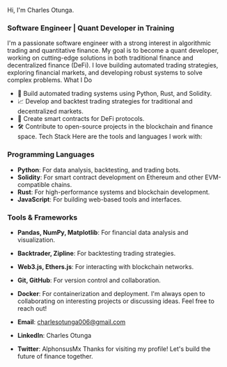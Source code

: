 Hi, I'm Charles Otunga.
### Software Engineer | Quant Developer in Training

I'm a passionate software engineer with a strong interest in algorithmic trading and quantitative finance. My goal is to become a quant developer, working on cutting-edge solutions in both traditional finance and decentralized finance (DeFi). I love building automated trading strategies, exploring financial markets, and developing robust systems to solve complex problems.
 What I Do
- 🔧 Build automated trading systems using Python, Rust, and Solidity.
- 📈 Develop and backtest trading strategies for traditional and decentralized markets.
- 🤖 Create smart contracts for DeFi protocols.
- 🛠️ Contribute to open-source projects in the blockchain and finance space.
Tech Stack
Here are the tools and languages I work with:

### Programming Languages
- **Python**: For data analysis, backtesting, and trading bots.
- **Solidity**: For smart contract development on Ethereum and other EVM-compatible chains.
- **Rust**: For high-performance systems and blockchain development.
- **JavaScript**: For building web-based tools and interfaces.

### Tools & Frameworks
- **Pandas, NumPy, Matplotlib**: For financial data analysis and visualization.
- **Backtrader, Zipline**: For backtesting trading strategies.
- **Web3.js, Ethers.js**: For interacting with blockchain networks.
- **Git, GitHub**: For version control and collaboration.
- **Docker**: For containerization and deployment.
I'm always open to collaborating on interesting projects or discussing ideas. Feel free to reach out!

- **Email**: charlesotunga006@gmail.com
- **LinkedIn**: Charles Otunga
- **Twitter**: AlphonsusMx
  Thanks for visiting my profile! Let's build the future of finance together.
